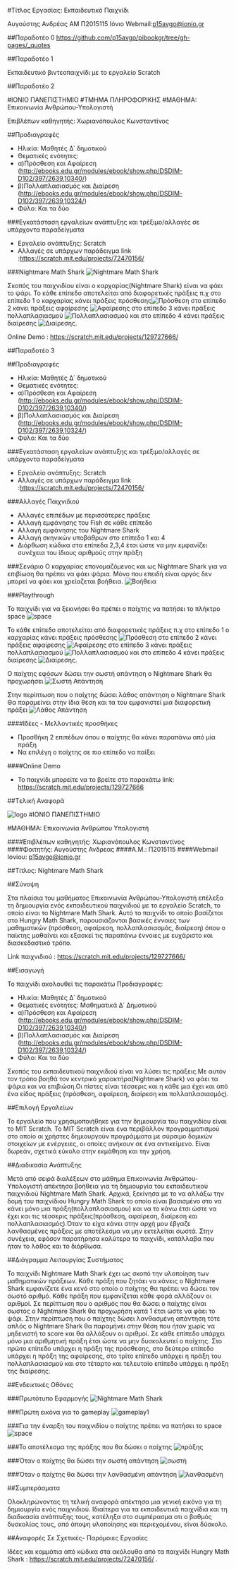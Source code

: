 #Τίτλος Εργασίας: Εκπαιδευτικό Παιχνίδι

Αυγούστης Ανδρέας
ΑΜ Π2015115
Ιόνιο Webmail:p15avgo@ionio.gr

##Παραδοτέο 0
https://github.com/p15avgo/pibookgr/tree/gh-pages/_quotes

##Παραδοτέο 1

Εκπαιδευτικό βιντεοπαιχνίδι με το εργαλείο Scratch

##Παραδοτέο 2

#ΙΟΝΙΟ ΠΑΝΕΠΙΣΤΗΜΙΟ 
#ΤΜΗΜΑ  ΠΛΗΡΟΦΟΡΙΚΗΣ 
#ΜΑΘΗΜΑ: Επικοινωνία  Ανθρώπου-Υπολογιστή 
 
Επιβλέπων καθηγητής: Χωριανόπουλος Κωνσταντίνος

##Προδιαγραφές

* Ηλικία: Μαθητές Δ΄ δημοτικού
* Θεματικές ενότητες: 
* α)Πρόσθεση και Αφαίρεση (http://ebooks.edu.gr/modules/ebook/show.php/DSDIM-D102/397/2639,10340/)
* β)Πολλαπλασιασμός και Διαίρεση (http://ebooks.edu.gr/modules/ebook/show.php/DSDIM-D102/397/2639,10324/)
* Φύλο: Και τα δύο


###Εγκατάσταση εργαλείων ανάπτυξης και τρέξιμο/αλλαγές σε υπάρχοντα παραδείγματα

* Εργαλείο ανάπτυξης: Scratch
* Αλλαγές σε υπάρχων παράδειγμα link :https://scratch.mit.edu/projects/72470156/

###Nightmare Math Shark
![Nightmare Math Shark](Screenshot5.png)

Σκοπός του παιχνιδίου είναι ο καρχαρίας(Nightmare Shark) είναι να φάει το ψάρι.
Το κάθε επίπεδο αποτελείται από διαφορετικές πράξεις π.χ στο επίπεδο 1 ο καρχαρίας κάνει πράξεις πρόσθεσης![Πρόσθεση](Screenshot1.png)
στο επίπεδο 2 κάνει πράξεις αφαίρεσης
![Αφαίρεσης](Screenshot2.png) 
στο επίπεδο 3 κάνει πράξεις πολλαπλασιασμού
![Πολλαπλασιασμού](Screenshot3.png) 
και στο επίπεδο 4 κάνει πράξεις διαίρεσης
![Διαίρεσης](Screenshot4.png).

Online Demo : https://scratch.mit.edu/projects/129727666/

##Παραδοτέο 3

##Προδιαγραφές

* Ηλικία: Μαθητές Δ΄ δημοτικού
* Θεματικές ενότητες: 
* α)Πρόσθεση και Αφαίρεση (http://ebooks.edu.gr/modules/ebook/show.php/DSDIM-D102/397/2639,10340/)
* β)Πολλαπλασιασμός και Διαίρεση (http://ebooks.edu.gr/modules/ebook/show.php/DSDIM-D102/397/2639,10324/)
* Φύλο: Και τα δύο


###Εγκατάσταση εργαλείων ανάπτυξης και τρέξιμο/αλλαγές σε υπάρχοντα παραδείγματα

* Εργαλείο ανάπτυξης: Scratch
* Αλλαγές σε υπάρχων παράδειγμα link :https://scratch.mit.edu/projects/72470156/

###Αλλαγές Παιχνιδιού

* Αλλαγές επιπέδων με περισσότερες πράξεις
* Αλλαγή εμφάνησης του Fish σε κάθε επίπεδο
* Αλλαγή εμφάνησης του Nightmare Shark 
* Αλλαγή σκηνικών υποβάθρων στο επίπεδο 1 και 4
* Διόρθωση κώδικα στα επίπεδα 2,3,4 έτσι ώστε να μην εμφανίζει συνέχεια του ίδιους αριθμούς στην πράξη

###Σενάριο
Ο καρχαρίας επονομαζόμενος και ως Nightmare Shark για να επιβίωση θα πρέπει να φάει ψάρια.
Μόνο που επειδή είναι αργός δεν μπορεί να φάει και χρείαζεται βοήθεια.
![Βοήθεια](Screensho8.png)

###Playthrough

Το παιχνίδι για να ξεκινήσει θα πρέπει ο παίχτης να πατήσει το πλήκτρο space
![space](Screensho1.png)

Το κάθε επίπεδο αποτελείται από διαφορετικές πράξεις π.χ στο επίπεδο 1 ο καρχαρίας κάνει πράξεις πρόσθεσης
![Πρόσθεση](Screensho2.png)
στο επίπεδο 2 κάνει πράξεις αφαίρεσης
![Αφαίρεσης](Screensho5.png) 
στο επίπεδο 3 κάνει πράξεις πολλαπλασιασμού
![Πολλαπλασιασμού](Screensho6.png) 
και στο επίπεδο 4 κάνει πράξεις διαίρεσης
![Διαίρεσης](Screensho7.png).

Ο παίχτης εφόσων δώσει την σωστή απάντηση ο Nightmare Shark θα προχωρήσει
![Σωστή Απάντηση](Screensho3.png)

Στην περίπτωση που ο παίχτης δώσει λάθος απάντηση ο Nightmare Shark Θα παραμείνει στην ίδια θέση και τα του εμφανιστεί μια διαφορετική
πράξει
![Λάθος Απάντηση](Screensho4.png)

####Ιδέες - Mελλοντικές προσθήκες

* Προσθήκη 2 επιπέδων όπου ο παίχτης θα κάνει παραπάνω από μία πράξη
* Να επιλέγη ο παίχτης σε πιο επίπεδο να παίξει

####Online Demo

* Το παιχνίδι μπορείτε να το βρείτε στο παρακάτω link:
  https://scratch.mit.edu/projects/129727666
  

##Tελική Αναφορά

![logo](https://cloud.githubusercontent.com/assets/22676085/22247887/be524496-e244-11e6-8935-4841a2a8fcd4.jpg)
#ΙΟΝΙΟ ΠΑΝΕΠΙΣΤΗΜΙΟ

#ΜΑΘΗΜΑ: Επικοινωνία Ανθρώπου Υπολογιστή

####Επιβλέπων καθηγητής: Χωριανόπουλος Κωνσταντίνος
####Φοιτητής: Αυγούστης Ανδρεας
####Α.Μ.: Π2015115
####Webmail Ιονίου: p15avgo@ionio.gr


##Τίτλος: Nightmare Math Shark

##Σύνοψη

  Στα πλαίσια του μαθήματος Επικοινωνία Ανθρώπου-Υπολογιστή επέλεξα τη δημιουργία ενός εκπαιδευτικού παιχνιδιού με το εργαλείο Scratch, το οποίο είναι το Nightmare Math Shark. Αυτό το παιχνίδι το οποίο βασίζεται στο Hungry Math Shark, παρουσιάζονται βασικές έννοιες των μαθηματικών (πρόσθεση, αφαίρεση, πολλαπλασιασμός, διαίρεση) όπου ο παίκτης μαθαίνει και εξασκεί τις παραπάνω έννοιες με ευχάριστο και διασκεδαστικό τρόπο.
  
Link παιχνιδιού : https://scratch.mit.edu/projects/129727666/

##Εισαγωγή

Το παιχνίδι ακολουθεί τις παρακάτω Προδιαγραφές:

* Ηλικία: Μαθητές Δ΄ δημοτικού
* Θεματικές ενότητες: Μαθηματικά Δ΄ Δημοτικού 
 * α)Πρόσθεση και Αφαίρεση (http://ebooks.edu.gr/modules/ebook/show.php/DSDIM-D102/397/2639,10340/)
 * β)Πολλαπλασιασμός και Διαίρεση (http://ebooks.edu.gr/modules/ebook/show.php/DSDIM-D102/397/2639,10324/)
* Φύλο: Και τα δύο

Σκοπός του εκπαιδευτικού παιχνιδιού είναι να λύσει τις πράξεις.Με αυτόν τον τρόπο βοηθά τον κεντρικό χαρακτήρα(Nightmare Shark) να φάει τα ψάρια και να επιβιώση.Οι πίστες είναι τέσσερις και η κάθε μια έχει και από ένα είδος πράξεις (πρόσθεση, αφαίρεση, διαίρεση και πολλαπλασιασμός).

##Επιλογή Εργαλείων

 Το εργαλείο που χρησιμοποιήθηκε για την δημιουργία του παιχνιδίου είναι το MIT Scratch. Το MIT Scratch είναι ένα περιβάλλον προγραμματισμού στο οποίο οι χρήστες δημιουργούν προγράμματα με σύρσιμο δομικών στοιχείων με ενέργειες, οι οποίες ανήκουν σε ένα αντικείμενο. Είναι δωρεάν, σχετικά εύκολο στην εκμάθηση και την χρήση.

##Διαδικασία Ανάπτυξης

 Μετά από σειρά διαλέξεων στο μάθημα Επικοινωνία Ανθρώπου-Υπολογιστή απέκτησα βοήθεια για τη δημιουργία του εκπαιδευτικού παιχνιδιού Nightmare Math Shark. Αρχικά, ξεκίνησα με το να αλλάξω την δομή του παιχνίδιου Hungry Math Shark το οποίο είναι βασισμένο στο να κάνει μόνο μια πράξη(πολλαπλασιασμου) και να το κάνω έτσι ώστε να έχει και τις τέσσερις πράξεις(πρόσθεση, αφαίρεση, διαίρεση και πολλαπλασιασμός).Όταν το είχα κάνει στην αρχή μου έβγαζε λανθασμένες πράξεις με αποτέλεσμα να μην εκτελείται σωστά. Στην συνέχεια, εφόσον παρατήρησα καλύτερα το παιχνίδι, κατάλλαβα που ήταν το λάθος και το διόρθωσα.

##Διάγραμμα Λειτουργίας Συστήματος

 Το παιχνίδι Nightmare Math Shark έχει ως σκοπό την υλοποίηση των μαθηματικών πράξεων. Κάθε πράξη που ζητάει να κάνεις ο Nightmare Shark εμφανίζετε ένα κενό στο οποίο ο παίχτης θα πρέπει να δώσει τον σωστό αριθμό. Κάθε πράξη που εμφανίζεται κάθε φορά αλλάζουν οι αριθμοί. Σε περίπτωση που ο αριθμός που θα δώσει ο παίχτης είναι σωστός ο Nightmare Shark θα προχωρήση κατά 1 έτσι ώστε να φάει το ψάρι. Στην περίπτωση που ο παίχτης δώσει λανθασμένη απάντηση τότε απλός ο Nightmare Shark θα παραμήνει στην θέση που ήταν χωρίς να μηδενιστή το score και θα αλλάξουν οι αριθμοί. Σε κάθε επίπεδο υπάρχει μόνο μια αριθμητική πράξη έτσι ώστε να μην δυσκολευτεί ο παίχτης. Στο πρώτο επίπεδο υπάρχει η πράξη της πρόσθεσης, στο δεύτερο επίπεδο υπάρχει η πράξη της αφαίρεσης, στο τρίτο επίπεδο υπάρχει η πράξη του πολλαπλασιασμού και στο τέταρτο και τελευταίο επίπεδο υπάρχει η πράξη της διαίρεσης.
 
##Ενδεικτικές Οθόνες

###Πρωτότυπο Εφαρμογής
![Nightmare Math Shark](Screenshott1.png)

###Πρώτη εικόνα για το gameplay
![gameplay1](Screenshott2.png)

###Για την έναρξη του παιχνιδίου ο παίχτης πρέπει να πατήσει το space
![space](Screenshott3.png)

###Το αποτέλεσμα της πράξης που θα δώσει ο παίχτης
![πράξης](Screenshott4.png)

###Όταν ο παίχτης θα δώσει την σωστή απάντηση
![σωστή](Screenshott5.png)

###Όταν ο παίχτης θα δώσει την λανθασμένη απάντηση
![λανθασμένη](Screenshott6.png)


##Συμπεράσματα

  Ολοκληρώνοντας τη τελική αναφορά απέκτησα μια γενική εικόνα για τη δημιουργία ενός παιχνιδιού. Ιδιαίτερα για τα εκπαιδευτικά παιχνίδια και τη διαδικασία ανάπτυξης τους, κατέληξα στο συμπέρασμα οτι ο βαθμός δυσκολίας τους, από άποψη υλοποίησης και περιεχομένου, είναι δύσκολο.

##Αναφορές Σε Σχετικές- Παρόμοιες Εργασίες

 Ιδέες και κομμάτια από κώδικα στα ακόλουθα από τα παιχνίδι Hungry Math Shark : https://scratch.mit.edu/projects/72470156/ .
